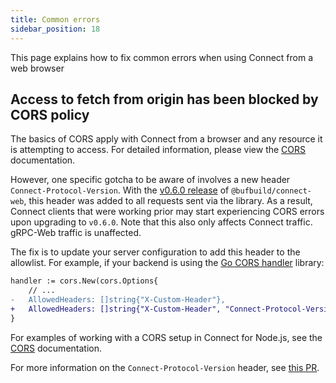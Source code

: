 ```yaml
---
title: Common errors
sidebar_position: 18
---
```


This page explains how to fix common errors when using Connect from a web browser

## Access to fetch from origin has been blocked by CORS policy

The basics of CORS apply with Connect from a browser and any resource it is attempting to access.  For detailed
information, please view the [CORS](https://developer.mozilla.org/en-US/docs/Web/HTTP/CORS) documentation.

However, one specific gotcha to be aware of involves a new header `Connect-Protocol-Version`.  With the
[v0.6.0 release](https://github.com/bufbuild/connect-web/releases/tag/v0.6.0) of `@bufbuild/connect-web`, this header was added to all requests sent via the
library. As a result, Connect clients that were working prior may start experiencing CORS errors upon upgrading to
`v0.6.0`.  Note that this also only affects Connect traffic.  gRPC-Web traffic is unaffected.

The fix is to update your server configuration to add this header to the allowlist.  For example, if your backend is
using the [Go CORS handler](https://github.com/rs/cors) library:

```diff
handler := cors.New(cors.Options{
    // ...
-   AllowedHeaders: []string{"X-Custom-Header"},
+   AllowedHeaders: []string{"X-Custom-Header", "Connect-Protocol-Version"},
}
```

For examples of working with a CORS setup in Connect for Node.js, see the [CORS](../node/server-plugins.md#cors) documentation.

For more information on the `Connect-Protocol-Version` header, see [this PR](https://github.com/bufbuild/connect-go/pull/416).
